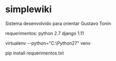 # simplewiki

Sistema desenvolvido para orientar Gustavo Tonin

requerimentos:
python 2.7
django 1.11


virtualenv --python="C:\Python27\" venv

pip install requerimentos.txt
